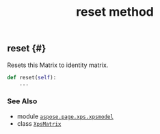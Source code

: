 ﻿---
title: reset method
second_title: Aspose.Page for Python via .NET API References
description: 
type: docs
weight: 50
url: /python-net/aspose.page.xps.xpsmodel/xpsmatrix/reset/
is_root: false
---

## reset {#}

Resets this Matrix to identity matrix.



```python
def reset(self):
    ...
```





### See Also
* module [`aspose.page.xps.xpsmodel`](../../)
* class [`XpsMatrix`](/page/python-net/aspose.page.xps.xpsmodel/xpsmatrix)

